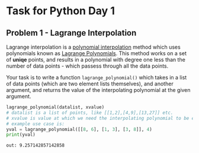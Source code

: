 # Task for Python Day 1

## Problem 1 - Lagrange Interpolation

Lagrange interpolation is a [polynomial
interpolation](https://en.wikipedia.org/wiki/Polynomial_interpolation) method
which uses polynomials known as [Lagrange
Polynomials](https://en.wikipedia.org/wiki/Lagrange_polynomial). This method
works on a set of **uniqe** points, and results in a polynomial with degree
one less than the number of data points - which passess through all the data
points.

Your task is to write a function `lagrange_polynomial()` which takes in a list
of data points (which are two element lists themselves), and another argument,
and returns the value of the interpolating polynomial at the given argument.

```python
lagrange_polynomial(datalist, xvalue)
# datalist is a list of points, like [[1,2],[4,9],[13,27]] etc.
# xvalue is value at which we need the interpolating polynomial to be evaluated.
# example use case is:
yval = lagrange_polynomial([[8, 6], [1, 3], [3, 8]], 4)
print(yval)
```

```
out: 9.257142857142858
```
